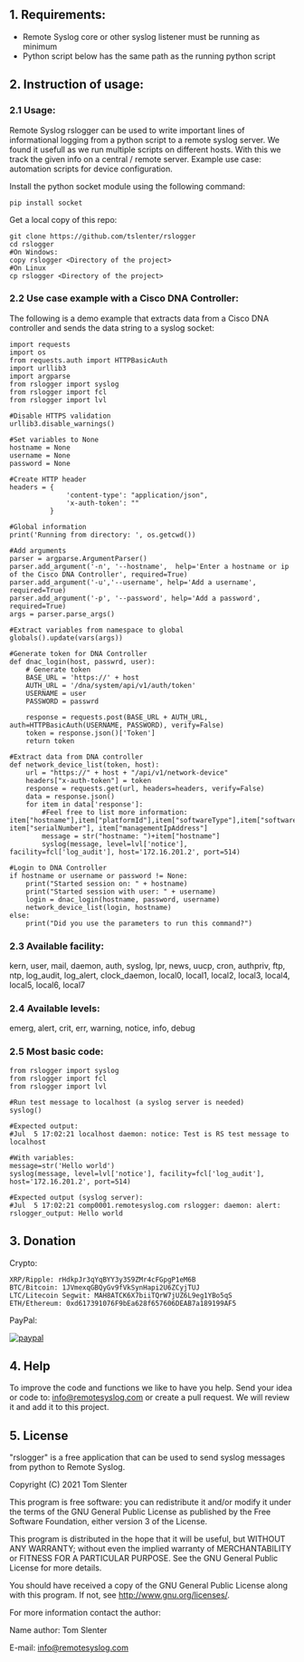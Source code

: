 ## 1. Requirements:
- Remote Syslog core or other syslog listener must be running as minimum
- Python script below has the same path as the running python script

## 2. Instruction of usage:

### 2.1 Usage:
Remote Syslog rslogger can be used to write important lines of informational logging from a python script to a remote syslog server. We found it usefull as we run multiple scripts on different hosts. With this we track the given info on a central / remote server. Example use case: automation scripts for device configuration.

Install the python socket module using the following command:
```
pip install socket
```

Get a local copy of this repo:
```
git clone https://github.com/tslenter/rslogger
cd rslogger
#On Windows:
copy rslogger <Directory of the project>
#On Linux
cp rslogger <Directory of the project>
```

### 2.2 Use case example with a Cisco DNA Controller:
The following is a demo example that extracts data from a Cisco DNA controller and sends the data string to a syslog socket: 
```
import requests
import os
from requests.auth import HTTPBasicAuth
import urllib3
import argparse
from rslogger import syslog
from rslogger import fcl
from rslogger import lvl

#Disable HTTPS validation
urllib3.disable_warnings()

#Set variables to None
hostname = None
username = None
password = None

#Create HTTP header
headers = {
              'content-type': "application/json",
              'x-auth-token': ""
          }

#Global information
print('Running from directory: ', os.getcwd())

#Add arguments
parser = argparse.ArgumentParser()
parser.add_argument('-n', '--hostname',  help='Enter a hostname or ip of the Cisco DNA Controller', required=True)
parser.add_argument('-u','--username', help='Add a username', required=True)
parser.add_argument('-p', '--password', help='Add a password', required=True)
args = parser.parse_args()

#Extract variables from namespace to global
globals().update(vars(args))

#Generate token for DNA Controller
def dnac_login(host, passwrd, user):
    # Generate token
    BASE_URL = 'https://' + host
    AUTH_URL = '/dna/system/api/v1/auth/token'
    USERNAME = user
    PASSWORD = passwrd

    response = requests.post(BASE_URL + AUTH_URL, auth=HTTPBasicAuth(USERNAME, PASSWORD), verify=False)
    token = response.json()['Token']
    return token

#Extract data from DNA controller
def network_device_list(token, host):
    url = "https://" + host + "/api/v1/network-device"
    headers["x-auth-token"] = token
    response = requests.get(url, headers=headers, verify=False)
    data = response.json()
    for item in data['response']:
        #Feel free to list more information: item["hostname"],item["platformId"],item["softwareType"],item["softwareVersion"],item["upTime"], item["serialNumber"], item["managementIpAddress"]
        message = str("hostname: ")+item["hostname"]
        syslog(message, level=lvl['notice'], facility=fcl['log_audit'], host='172.16.201.2', port=514)

#Login to DNA Controller
if hostname or username or password != None:
    print("Started session on: " + hostname)
    print("Started session with user: " + username)
    login = dnac_login(hostname, password, username)
    network_device_list(login, hostname)
else:
    print("Did you use the parameters to run this command?")
```

### 2.3 Available facility:
kern, user, mail, daemon, auth, syslog, lpr, news, uucp, cron, authpriv, ftp, ntp, log_audit, log_alert, clock_daemon, local0, local1, local2, local3, local4, local5, local6, local7

### 2.4 Available levels:

emerg, alert, crit, err, warning, notice, info, debug

### 2.5 Most basic code:
```
from rslogger import syslog
from rslogger import fcl
from rslogger import lvl

#Run test message to localhost (a syslog server is needed)
syslog()

#Expected output:
#Jul  5 17:02:21 localhost daemon: notice: Test is RS test message to localhost

#With variables:
message=str('Hello world')
syslog(message, level=lvl['notice'], facility=fcl['log_audit'], host='172.16.201.2', port=514)

#Expected output (syslog server):
#Jul  5 17:02:21 comp0001.remotesyslog.com rslogger: daemon: alert: rslogger_output: Hello world
```

## 3. Donation

Crypto:

```
XRP/Ripple: rHdkpJr3qYqBYY3y3S9ZMr4cFGpgP1eM6B
BTC/Bitcoin: 1JVmexqGBQyGv9fVkSynHapi2U6ZCyjTUJ
LTC/Litecoin Segwit: MAH8ATCK6X7biiTQrW7jUZ6L9eg1YBo5qS
ETH/Ethereum: 0xd617391076F9bEa628f657606DEAB7a189199AF5
```
PayPal:

[![paypal](https://www.paypalobjects.com/en_US/NL/i/btn/btn_donateCC_LG.gif)](https://www.paypal.com/cgi-bin/webscr?cmd=_donations&business=KQKRPDQYHYR7W&currency_code=EUR&source=url)

## 4. Help

To improve the code and functions we like to have you help. Send your idea or code to: info@remotesyslog.com or create a pull request. We will review it and add it to this project.

## 5. License

"rslogger" is a free application that can be used to send syslog messages from python to Remote Syslog.

Copyright (C) 2021 Tom Slenter

This program is free software: you can redistribute it and/or modify
it under the terms of the GNU General Public License as published by
the Free Software Foundation, either version 3 of the License.

This program is distributed in the hope that it will be useful,
but WITHOUT ANY WARRANTY; without even the implied warranty of
MERCHANTABILITY or FITNESS FOR A PARTICULAR PURPOSE. See the
GNU General Public License for more details.

You should have received a copy of the GNU General Public License
along with this program. If not, see <http://www.gnu.org/licenses/>.

For more information contact the author:

Name author: Tom Slenter

E-mail: info@remotesyslog.com
